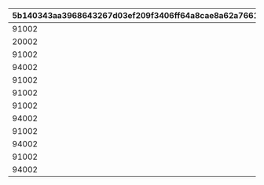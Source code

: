 |5b140343aa3968643267d03ef209f3406ff64a8cae8a62a766121e6e18e699fc|ca11d1db91994dc08f8bf58acac9145102318aa270bcb7f420645158f6294587|9f02339a5eb2d080fdef5c29c78d5f5e5bbbde6c3fc7ad4ffd2445fac6830a4b|de5c67169e38453c986ee9d03b3c101adfc88190d4c8fdb2819178648ab3b43e|5dbde60a4af8e38fc0392893dd5a13bb535ab1572a79f075dbafc54a8735f16d|
| --- | --- | --- | --- | --- |
|91002|1|100|8|30109001|
|20002|2|10|2|30109001|
|91002|3|100|8|30109002|
|94002|4|40000|12|30109002|
|91002|5|300|8|30109003|
|91002|6|500|8|30109004|
|91002|7|500|8|30109005|
|94002|8|1000000|12|30109005|
|91002|9|500|8|30109006|
|94002|10|500000|12|30109006|
|91002|11|600|8|30110001|
|94002|12|200000|12|30110006|